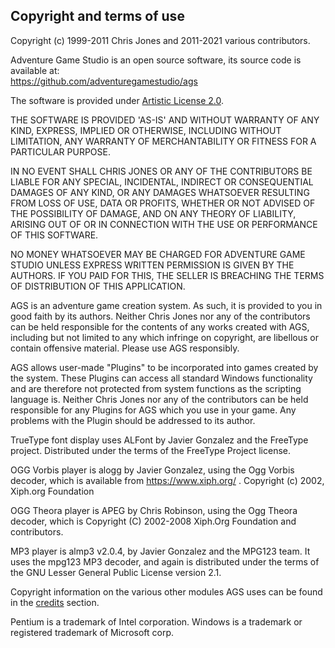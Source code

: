 ## Copyright and terms of use

Copyright (c) 1999-2011 Chris Jones and 2011-2021 various contributors.

Adventure Game Studio is an open source software, its source code is available at:<br>
https://github.com/adventuregamestudio/ags

The software is provided under
[Artistic License 2.0](https://opensource.org/licenses/artistic-license-2.0.php).

THE SOFTWARE IS PROVIDED 'AS-IS' AND WITHOUT WARRANTY OF ANY KIND,
EXPRESS, IMPLIED OR OTHERWISE, INCLUDING WITHOUT LIMITATION, ANY
WARRANTY OF MERCHANTABILITY OR FITNESS FOR A PARTICULAR PURPOSE.

IN NO EVENT SHALL CHRIS JONES OR ANY OF THE CONTRIBUTORS BE LIABLE FOR
ANY SPECIAL, INCIDENTAL, INDIRECT OR CONSEQUENTIAL DAMAGES OF ANY KIND,
OR ANY DAMAGES WHATSOEVER RESULTING FROM LOSS OF USE, DATA OR PROFITS,
WHETHER OR NOT ADVISED OF THE POSSIBILITY OF DAMAGE, AND ON ANY THEORY
OF LIABILITY, ARISING OUT OF OR IN CONNECTION WITH THE USE OR
PERFORMANCE OF THIS SOFTWARE.

NO MONEY WHATSOEVER MAY BE CHARGED FOR ADVENTURE GAME STUDIO UNLESS
EXPRESS WRITTEN PERMISSION IS GIVEN BY THE AUTHORS. IF YOU PAID FOR
THIS, THE SELLER IS BREACHING THE TERMS OF DISTRIBUTION OF THIS
APPLICATION.

AGS is an adventure game creation system. As such, it is provided to you
in good faith by its authors. Neither Chris Jones nor any of the
contributors can be held responsible for the contents of any works
created with AGS, including but not limited to any which infringe on
copyright, are libellous or contain offensive material. Please use AGS
responsibly.

AGS allows user-made "Plugins" to be incorporated into games created by
the system. These Plugins can access all standard Windows functionality
and are therefore not protected from system functions as the scripting
language is. Neither Chris Jones nor any of the contributors can be held
responsible for any Plugins for AGS which you use in your game. Any
problems with the Plugin should be addressed to its author.

TrueType font display uses ALFont by Javier Gonzalez and the FreeType
project. Distributed under the terms of the FreeType Project license.

OGG Vorbis player is alogg by Javier Gonzalez, using the Ogg Vorbis
decoder, which is available from https://www.xiph.org/ . Copyright (c)
2002, Xiph.org Foundation

OGG Theora player is APEG by Chris Robinson, using the Ogg Theora
decoder, which is Copyright (C) 2002-2008 Xiph.Org Foundation and
contributors.

MP3 player is almp3 v2.0.4, by Javier Gonzalez and the MPG123 team. It
uses the mpg123 MP3 decoder, and again is distributed under the terms of
the GNU Lesser General Public License version 2.1.

Copyright information on the various other modules AGS uses can be found
in the [credits](Credits) section.

Pentium is a trademark of Intel corporation. Windows is a trademark or
registered trademark of Microsoft corp.
